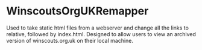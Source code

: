 # WinscoutsOrgUKRemapper
Used to take static html files from a webserver and change all the links to relative, followed by index.html. 
Designed to allow users to view an archived version of winscouts.org.uk on their local machine.

